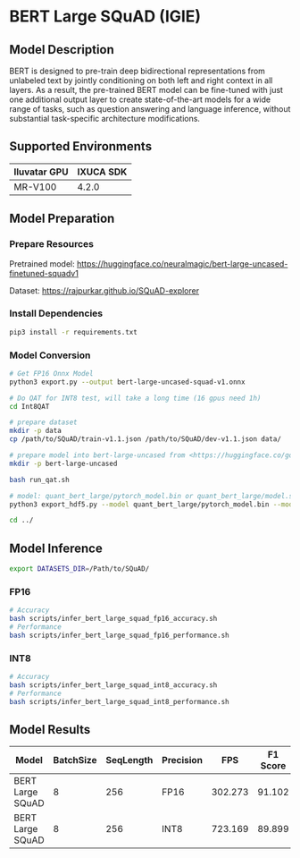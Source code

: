 # BERT Large SQuAD (IGIE)

## Model Description

BERT is designed to pre-train deep bidirectional representations from unlabeled text by jointly conditioning on both left and right context in all layers. As a result, the pre-trained BERT model can be fine-tuned with just one additional output layer to create state-of-the-art models for a wide range of tasks, such as question answering and language inference, without substantial task-specific architecture modifications.

## Supported Environments

| Iluvatar GPU | IXUCA SDK |
|--------------|-----------|
| MR-V100      | 4.2.0     |

## Model Preparation

### Prepare Resources

Pretrained model: <https://huggingface.co/neuralmagic/bert-large-uncased-finetuned-squadv1>

Dataset: <https://rajpurkar.github.io/SQuAD-explorer>

### Install Dependencies

```bash
pip3 install -r requirements.txt
```

### Model Conversion

```bash
# Get FP16 Onnx Model
python3 export.py --output bert-large-uncased-squad-v1.onnx

# Do QAT for INT8 test, will take a long time (16 gpus need 1h)
cd Int8QAT

# prepare dataset
mkdir -p data
cp /path/to/SQuAD/train-v1.1.json /path/to/SQuAD/dev-v1.1.json data/

# prepare model into bert-large-uncased from <https://huggingface.co/google-bert/bert-large-uncased/tree/main>
mkdir -p bert-large-uncased

bash run_qat.sh

# model: quant_bert_large/pytorch_model.bin or quant_bert_large/model.safetensors
python3 export_hdf5.py --model quant_bert_large/pytorch_model.bin --model_name large

cd ../
```

## Model Inference

```bash
export DATASETS_DIR=/Path/to/SQuAD/
```

### FP16

```bash
# Accuracy
bash scripts/infer_bert_large_squad_fp16_accuracy.sh
# Performance
bash scripts/infer_bert_large_squad_fp16_performance.sh
```

### INT8

```bash
# Accuracy
bash scripts/infer_bert_large_squad_int8_accuracy.sh
# Performance
bash scripts/infer_bert_large_squad_int8_performance.sh
```

## Model Results

| Model            | BatchSize | SeqLength | Precision | FPS     | F1 Score |
|------------------|-----------|-----------|-----------|---------|----------|
| BERT Large SQuAD | 8         | 256       | FP16      | 302.273 | 91.102   |
| BERT Large SQuAD | 8         | 256       | INT8      | 723.169 | 89.899   |
